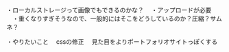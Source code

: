 ・ローカルストレージって画像でもできるのかな？
　・アップロードが必要
　・重くなりすぎそうなので、一般的にはそこをどうしているのか？圧縮？サムネ？

・やりたいこと
　cssの修正
　見た目をよりポートフォリオサイトっぽくする